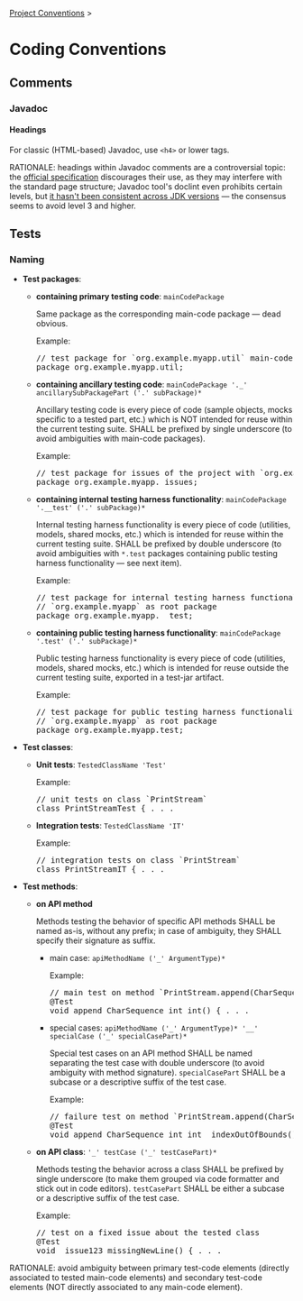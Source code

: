 <!--
  SPDX-FileCopyrightText: 2025 Stefano Chizzolini and contributors

  SPDX-License-Identifier: CC-BY-SA-4.0
-->

[Project Conventions](conventions.md) >

# Coding Conventions

## Comments

### Javadoc

#### Headings

For classic (HTML-based) Javadoc, use `<h4>` or lower tags.

RATIONALE: headings within Javadoc comments are a controversial topic: the [official specification](https://docs.oracle.com/en/java/javase/11/docs/specs/doc-comment-spec.html) discourages their use, as they may interfere with the standard page structure; Javadoc tool's doclint even prohibits certain levels, but [it hasn't been consistent across JDK versions](https://bugs.openjdk.org/browse/JDK-8223552) — the consensus seems to avoid level 3 and higher.

## Tests

### Naming

- **Test packages**:

    - **containing primary testing code**: `mainCodePackage`

      Same package as the corresponding main-code package — dead obvious.

      Example:
      <pre>
      // test package for `org.example.myapp.util` main-code package
      package org.example.myapp.util;</pre>

    - **containing ancillary testing code**: `mainCodePackage '._' ancillarySubPackagePart ('.' subPackage)*`

      Ancillary testing code is every piece of code (sample objects, mocks specific to a tested part, etc.) which is NOT intended for reuse within the current testing suite. SHALL be prefixed by single underscore (to avoid ambiguities with main-code packages).

      Example:
      <pre>
      // test package for issues of the project with `org.example.myapp` as root package
      package org.example.myapp._issues;</pre>

    - **containing internal testing harness functionality**: `mainCodePackage '.__test' ('.' subPackage)*`

      Internal testing harness functionality is every piece of code (utilities, models, shared mocks, etc.) which is intended for reuse within the current testing suite. SHALL be prefixed by double underscore (to avoid ambiguities with `*.test` packages containing public testing harness functionality — see next item).

      Example:
      <pre>
      // test package for internal testing harness functionality of the project with
      // `org.example.myapp` as root package
      package org.example.myapp.__test;</pre>

    - **containing public testing harness functionality**: `mainCodePackage '.test' ('.' subPackage)*`

      Public testing harness functionality is every piece of code (utilities, models, shared mocks, etc.) which is intended for reuse outside the current testing suite, exported in a test-jar artifact.

      Example:
      <pre>
      // test package for public testing harness functionality of the project with
      // `org.example.myapp` as root package
      package org.example.myapp.test;</pre>

- **Test classes**:

    - **Unit tests**: `TestedClassName 'Test'`

      Example:
      <pre>
      // unit tests on class `PrintStream`
      class PrintStreamTest { . . .</pre>

    - **Integration tests**: `TestedClassName 'IT'`

      Example:
      <pre>
      // integration tests on class `PrintStream`
      class PrintStreamIT { . . .</pre>

- **Test methods**:
    - **on API method**

      Methods testing the behavior of specific API methods SHALL be named as-is, without any prefix; in case of ambiguity, they SHALL specify their signature as suffix.

      - main case: `apiMethodName ('_' ArgumentType)*`

        Example:
        <pre>
        // main test on method `PrintStream.append(CharSequence, int, int)`
        @Test
        void append_CharSequence_int_int() { . . .</pre>

      - special cases: `apiMethodName ('_' ArgumentType)* '__' specialCase ('_' specialCasePart)*`

        Special test cases on an API method SHALL be named separating the test case with double underscore (to avoid ambiguity with method signature). `specialCasePart` SHALL be a subcase or a descriptive suffix of the test case.

        Example:
        <pre>
        // failure test on method `PrintStream.append(CharSequence, int, int)`
        @Test
        void append_CharSequence_int_int__indexOutOfBounds() { . . .</pre>

    - **on API class**: `'_' testCase ('_' testCasePart)*`

      Methods testing the behavior across a class SHALL be prefixed by single underscore (to make them grouped via code formatter and stick out in code editors). `testCasePart` SHALL be either a subcase or a descriptive suffix of the test case.

      Example:
      <pre>
      // test on a fixed issue about the tested class
      @Test
      void _issue123_missingNewLine() { . . .</pre>

RATIONALE: avoid ambiguity between primary test-code elements (directly associated to tested main-code elements) and secondary test-code elements (NOT directly associated to any main-code element).
